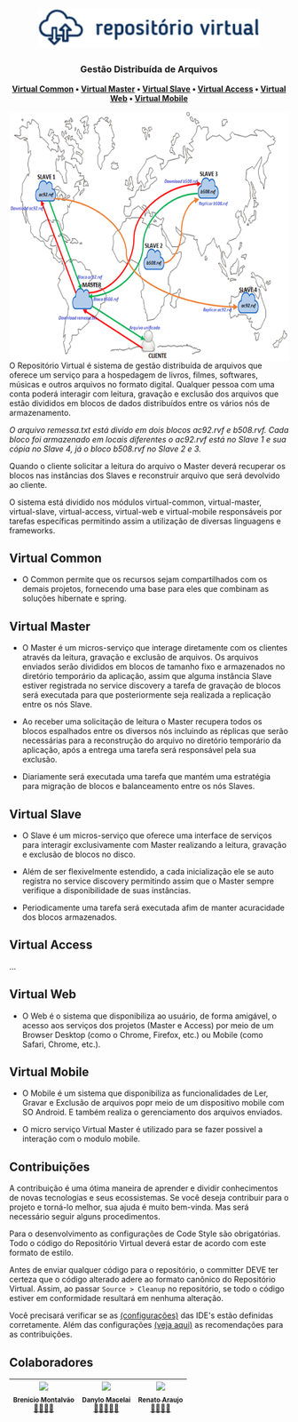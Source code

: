 <h1 align="center">
  <img src="docs/rv_logo.png" width="400">
</h1>

<h3 align="center">
    Gestão Distribuída de Arquivos
</h3>

<p align="center">
  <strong>
    <a href="#virtual-common">Virtual Common</a> •
    <a href="#virtual-master">Virtual Master</a> •
    <a href="#virtual-slave">Virtual Slave</a> •
    <a href="#virtual-access">Virtual Access</a> •
    <a href="#virtual-web">Virtual Web</a> •
    <a href="#virtual-mobile">Virtual Mobile</a>
  </strong>
</p>

<img src="docs/rv_mod.png" align="right"  height="450">

O Repositório Virtual é sistema de gestão distribuída de arquivos que oferece um serviço para a hospedagem de livros, filmes, softwares, músicas e outros arquivos no formato digital. Qualquer pessoa com uma conta poderá interagir com leitura, gravação e exclusão dos arquivos que estão divididos em blocos de dados distribuídos entre os vários nós de armazenamento.

_O arquivo remessa.txt está divido em dois blocos ac92.rvf e b508.rvf. Cada bloco foi armazenado em locais diferentes o ac92.rvf está no Slave 1 e sua cópia no Slave 4, já o bloco b508.rvf no Slave 2 e 3._

Quando o cliente solicitar a leitura do arquivo o Master deverá recuperar os blocos nas instâncias dos Slaves e reconstruir arquivo que será devolvido ao cliente.

O sistema está dividido nos módulos virtual-common, virtual-master, virtual-slave, virtual-access, virtual-web e virtual-mobile responsáveis por tarefas específicas permitindo assim a utilização de diversas linguagens e frameworks.

## Virtual Common

- O Common permite que os recursos sejam compartilhados com os demais projetos, fornecendo uma base para eles que combinam as soluções hibernate e spring.

## Virtual Master

- O Master é um micros-serviço que interage diretamente com os clientes através da leitura, gravação e exclusão de arquivos. Os arquivos enviados serão divididos em blocos de tamanho fixo e armazenados no diretório temporário da aplicação, assim que alguma instância Slave estiver registrada no service discovery a tarefa de gravação de blocos será executada para que posteriormente seja realizada a replicação entre os nós Slave.

- Ao receber uma solicitação de leitura o Master recupera todos os blocos espalhados entre os diversos nós incluindo as réplicas que serão necessárias para a reconstrução do arquivo no diretório temporário da aplicação, após a entrega uma tarefa será responsável pela sua exclusão.

- Diariamente será executada uma tarefa que mantém uma estratégia para migração de blocos e balanceamento entre os nós Slaves.

## Virtual Slave

- O Slave é um micros-serviço que oferece uma interface de serviços para interagir exclusivamente com Master realizando a leitura, gravação e exclusão de blocos no disco.

- Além de ser flexivelmente estendido, a cada inicialização ele se auto registra no service discovery permitindo assim que o Master sempre verifique a disponibilidade de suas instâncias.

- Periodicamente uma tarefa será executada afim de manter acuracidade dos blocos armazenados.

## Virtual Access

...

## Virtual Web

- O Web é o sistema que disponibiliza ao usuário, de forma amigável, o acesso aos serviços dos projetos (Master e Access) por meio de um Browser Desktop (como o Chrome, Firefox, etc.) ou Mobile (como Safari, Chrome, etc.).

## Virtual Mobile

- O Mobile é um sistema que disponibiliza as funcionalidades de Ler, Gravar e Exclusão de arquivos popr meio de um dispositivo mobile com SO Android.
  E também realiza o gerenciamento dos arquivos enviados.

- O micro serviço Virtual Master é utilizado para se fazer possivel a interação com o modulo mobile.

## Contribuições

A contribuição é uma ótima maneira de aprender e dividir conhecimentos de novas tecnologias e seus ecossistemas. Se você deseja contribuir para o projeto e torná-lo melhor, sua ajuda é muito bem-vinda. Mas será necessário seguir alguns procedimentos.

Para o desenvolvimento as configurações de Code Style são obrigatórias. Todo o código do Repositório Virtual deverá estar de acordo com este formato de estilo.

Antes de enviar qualquer código para o repositório, o committer DEVE ter certeza que o código alterado adere ao formato canônico do Repositório Virtual. Assim, ao passar `Source > Cleanup` no repositório, se todo o código estiver em conformidade resultará em nenhuma alteração.

Você precisará verificar se as [(configurações)](../master/docs/ide.md#configuração-do-ambiente) das IDE's estão definidas corretamente. Além das configurações [(veja aqui)](../master/docs/CONTRIBUTING.md#como-contribuir) as recomendações para as contribuições.

## Colaboradores

<!-- ALL-CONTRIBUTORS-LIST:START - Do not remove or modify this section -->
<!-- prettier-ignore -->
| [<img src="https://avatars0.githubusercontent.com/u/6737144?s=460&v=4" width="100px;"/><br /><sub><b>Brenicio Montalvão</b></sub>](https://github.com/brenicio)<br /> <a href="#colaboradores" title="Documentation">📝</a><a href="#colaboradores" title="Tools">🔧</a><a href="#colaboradores" title="Construction">🚧</a><a href="#colaboradores" title="Reviewed Pull Requests">👀</a> | [<img src="https://avatars2.githubusercontent.com/u/8239569?s=460&v=4" width="100px;"/><br /><sub><b>Danylo Macelai</b></sub>](https://github.com/danylo-macelai)<br /> <a href="#colaboradores" title="Talks">📢</a><a href="#colaboradores" title="Documentation">📝</a><a href="#colaboradores" title="Tools">🔧</a><a href="#colaboradores" title="Construction">🚧</a><a href="#colaboradores" title="Reviewed Pull Requests">👀</a> | [<img src="https://avatars3.githubusercontent.com/u/1007389?s=400&v=4" width="100px;"/><br /><sub><b>Renato Araujo</b></sub>](https://github.com/orenatoaraujo)<br /> <a href="#colaboradores" title="Documentation">📝</a><a href="#colaboradores" title="Tools">🔧</a><a href="#colaboradores" title="Construction">🚧</a><a href="#colaboradores" title="Reviewed Pull Requests">👀</a> | 
| :---------------------------------------------------------------------------------------------------------------------------------------------------------: | :---------------------------------------------------------------------------------------------------------------------------------------------------------------------: | :-------------------------------------------------------------------------------------------------------------------------------------------------------------------: |

<!-- ALL-CONTRIBUTORS-LIST:END -->

